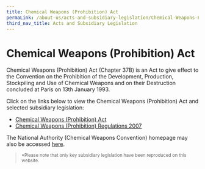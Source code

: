 ```yaml
---
title: Chemical Weapons (Prohibition) Act
permaLink: /about-us/acts-and-subsidiary-legislation/Chemical-Weapons-Prohibition-Act
third_nav_title: Acts and Subsidiary Legislation
---
```

# Chemical Weapons (Prohibition) Act

Chemical Weapons (Prohibition) Act (Chapter 37B) is an Act to give effect to the Convention on the Prohibition of the Development, Production, Stockpiling and Use of Chemical Weapons and on their Destruction concluded at Paris on 13th January 1993.

Click on the links below to view the Chemical Weapons (Prohibition) Act and selected subsidiary legislation:

-   [Chemical Weapons (Prohibition) Act](https://sso.agc.gov.sg/Act/CWPA2000)
-   [Chemical Weapons (Prohibition) Regulations 2007](https://sso.agc.gov.sg/SL/CWPA2000-S669-2007?DocDate=20111101)

The National Authority (Chemical Weapons Convention) homepage may also be accessed [here](https://www.customs.gov.sg/businesses/chemical-weapons-convention/legislation).

> <sup>*Please note that only key subsidiary legislation have been reproduced on this website.<sup/>
